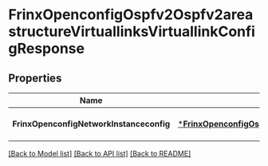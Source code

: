 # FrinxOpenconfigOspfv2Ospfv2areastructureVirtuallinksVirtuallinkConfigResponse

## Properties
Name | Type | Description | Notes
------------ | ------------- | ------------- | -------------
**FrinxOpenconfigNetworkInstanceconfig** | [***FrinxOpenconfigOspfv2Ospfv2areastructureVirtuallinksVirtuallinkConfig**](frinx.openconfig.ospfv2.ospfv2areastructure.virtuallinks.virtuallink.Config.md) |  | [optional] [default to null]

[[Back to Model list]](../README.md#documentation-for-models) [[Back to API list]](../README.md#documentation-for-api-endpoints) [[Back to README]](../README.md)



